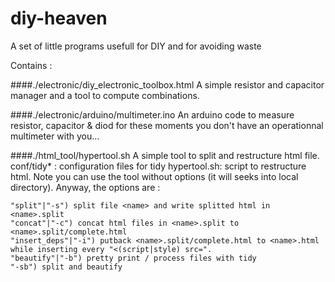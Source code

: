 # diy-heaven
A set of little programs usefull for DIY and for avoiding waste




Contains :


####./electronic/diy_electronic_toolbox.html
A simple resistor and capacitor manager and a tool to compute combinations.

####./electronic/arduino/multimeter.ino
An arduino code to measure resistor, capacitor & diod for these moments you don't have an operationnal multimeter with you...

####./html_tool/hypertool.sh
A simple tool to split and restructure html file. conf/tidy* : configuration files for tidy hypertool.sh: script to restructure html. Note you can use the tool without options (it will seeks into local directory).
Anyway, the options are :
```
"split"|"-s") split file <name> and write splitted html in <name>.split 
"concat"|"-c") concat html files in <name>.split to <name>.split/complete.html
"insert_deps"|"-i") putback <name>.split/complete.html to <name>.html while inserting every "<(script|style) src=".
"beautify"|"-b") pretty print / process files with tidy 
"-sb") split and beautify
```
